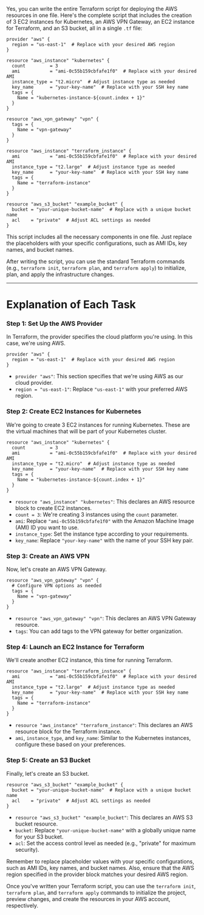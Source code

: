 Yes, you can write the entire Terraform script for deploying the AWS resources in one file. Here's the complete script that includes the creation of 3 EC2 instances for Kubernetes, an AWS VPN Gateway, an EC2 instance for Terraform, and an S3 bucket, all in a single `.tf` file:

```hcl
provider "aws" {
  region = "us-east-1"  # Replace with your desired AWS region
}

resource "aws_instance" "kubernetes" {
  count         = 3
  ami           = "ami-0c55b159cbfafe1f0"  # Replace with your desired AMI
  instance_type = "t2.micro"  # Adjust instance type as needed
  key_name      = "your-key-name"  # Replace with your SSH key name
  tags = {
    Name = "kubernetes-instance-${count.index + 1}"
  }
}

resource "aws_vpn_gateway" "vpn" {
  tags = {
    Name = "vpn-gateway"
  }
}

resource "aws_instance" "terraform_instance" {
  ami           = "ami-0c55b159cbfafe1f0"  # Replace with your desired AMI
  instance_type = "t2.large"  # Adjust instance type as needed
  key_name      = "your-key-name"  # Replace with your SSH key name
  tags = {
    Name = "terraform-instance"
  }
}

resource "aws_s3_bucket" "example_bucket" {
  bucket = "your-unique-bucket-name"  # Replace with a unique bucket name
  acl    = "private"  # Adjust ACL settings as needed
}
```

This script includes all the necessary components in one file. Just replace the placeholders with your specific configurations, such as AMI IDs, key names, and bucket names.

After writing the script, you can use the standard Terraform commands (e.g., `terraform init`, `terraform plan`, and `terraform apply`) to initialize, plan, and apply the infrastructure changes.

---
# Explanation of Each Task


### Step 1: Set Up the AWS Provider

In Terraform, the provider specifies the cloud platform you're using. In this case, we're using AWS.

```hcl
provider "aws" {
  region = "us-east-1"  # Replace with your desired AWS region
}
```

- `provider "aws"`: This section specifies that we're using AWS as our cloud provider.
- `region = "us-east-1"`: Replace `"us-east-1"` with your preferred AWS region.

### Step 2: Create EC2 Instances for Kubernetes

We're going to create 3 EC2 instances for running Kubernetes. These are the virtual machines that will be part of your Kubernetes cluster.

```hcl
resource "aws_instance" "kubernetes" {
  count         = 3
  ami           = "ami-0c55b159cbfafe1f0"  # Replace with your desired AMI
  instance_type = "t2.micro"  # Adjust instance type as needed
  key_name      = "your-key-name"  # Replace with your SSH key name
  tags = {
    Name = "kubernetes-instance-${count.index + 1}"
  }
}
```

- `resource "aws_instance" "kubernetes"`: This declares an AWS resource block to create EC2 instances.
- `count = 3`: We're creating 3 instances using the `count` parameter.
- `ami`: Replace `"ami-0c55b159cbfafe1f0"` with the Amazon Machine Image (AMI) ID you want to use.
- `instance_type`: Set the instance type according to your requirements.
- `key_name`: Replace `"your-key-name"` with the name of your SSH key pair.

### Step 3: Create an AWS VPN

Now, let's create an AWS VPN Gateway.

```hcl
resource "aws_vpn_gateway" "vpn" {
  # Configure VPN options as needed
  tags = {
    Name = "vpn-gateway"
  }
}
```

- `resource "aws_vpn_gateway" "vpn"`: This declares an AWS VPN Gateway resource.
- `tags`: You can add tags to the VPN gateway for better organization.

### Step 4: Launch an EC2 Instance for Terraform

We'll create another EC2 instance, this time for running Terraform.

```hcl
resource "aws_instance" "terraform_instance" {
  ami           = "ami-0c55b159cbfafe1f0"  # Replace with your desired AMI
  instance_type = "t2.large"  # Adjust instance type as needed
  key_name      = "your-key-name"  # Replace with your SSH key name
  tags = {
    Name = "terraform-instance"
  }
}
```

- `resource "aws_instance" "terraform_instance"`: This declares an AWS resource block for the Terraform instance.
- `ami`, `instance_type`, and `key_name`: Similar to the Kubernetes instances, configure these based on your preferences.

### Step 5: Create an S3 Bucket

Finally, let's create an S3 bucket.

```hcl
resource "aws_s3_bucket" "example_bucket" {
  bucket = "your-unique-bucket-name"  # Replace with a unique bucket name
  acl    = "private"  # Adjust ACL settings as needed
}
```

- `resource "aws_s3_bucket" "example_bucket"`: This declares an AWS S3 bucket resource.
- `bucket`: Replace `"your-unique-bucket-name"` with a globally unique name for your S3 bucket.
- `acl`: Set the access control level as needed (e.g., "private" for maximum security).

Remember to replace placeholder values with your specific configurations, such as AMI IDs, key names, and bucket names. Also, ensure that the AWS region specified in the provider block matches your desired AWS region.

Once you've written your Terraform script, you can use the `terraform init`, `terraform plan`, and `terraform apply` commands to initialize the project, preview changes, and create the resources in your AWS account, respectively.
